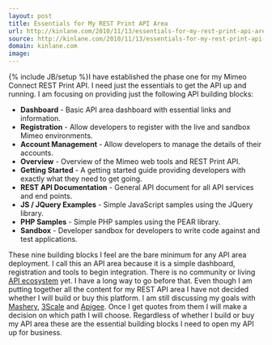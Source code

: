 ```yaml
---
layout: post
title: Essentials for My REST Print API Area
url: http://kinlane.com/2010/11/13/essentials-for-my-rest-print-api-area/
source: http://kinlane.com/2010/11/13/essentials-for-my-rest-print-api-area/
domain: kinlane.com
image: 
---
```

{% include JB/setup %}I have established the phase one for my Mimeo Connect REST Print API. I need just the essentials to get the API up and running. I am focusing on providing just the following API building blocks:
<ul class="mainlist">
     <li>
          <strong>Dashboard</strong> - Basic API area dashboard with essential links and information.
     </li>
     <li>
          <strong>Registration</strong> - Allow developers to register with the live and sandbox Mimeo environments.
     </li>
     <li>
          <strong>Account Management</strong> - Allow developers to manage the details of their accounts.
     </li>
     <li>
          <strong>Overview</strong> - Overview of the Mimeo web tools and REST Print API.
     </li>
     <li>
          <strong>Getting Started</strong> - A getting started guide providing developers with exactly what they need to get going.
     </li>
     <li>
          <strong>REST API Documentation</strong> - General API document for all API services and end points.
     </li>
     <li>
          <strong>JS / JQuery Examples</strong> - Simple JavaScript samples using the JQuery library.
     </li>
     <li>
          <strong>P</strong><strong>HP Samples</strong> - Simple PHP samples using the PEAR library.
     </li>
     <li>
          <strong>Sandbox</strong> - Developer sandbox for developers to write code against and test applications.
     </li>
</ul>These nine building blocks I feel are the bare minimum for any API area deployment. I call this an API area because it is a simple dashboard, registration and tools to begin integration. There is no community or living <a href="http://www.apievangelist.com/ecosystem.php" target="_blank">API ecosystem</a> yet. I have a long way to go before that. Even though I am putting together all the content for my REST API area I have not decided whether I will build or buy this platform. I am still discussing my goals with <a href="http://www.mashery.com" target="_blank">Mashery</a>, <a href="http://www.3scale.net" target="_blank">3Scale</a> and <a href="http://www.apigee.com" target="_blank">Apigee</a>. Once I get quotes from them I will make a decision on which path I will choose. Regardless of whether I build or buy my API area these are the essential building blocks I need to open my API up for business.